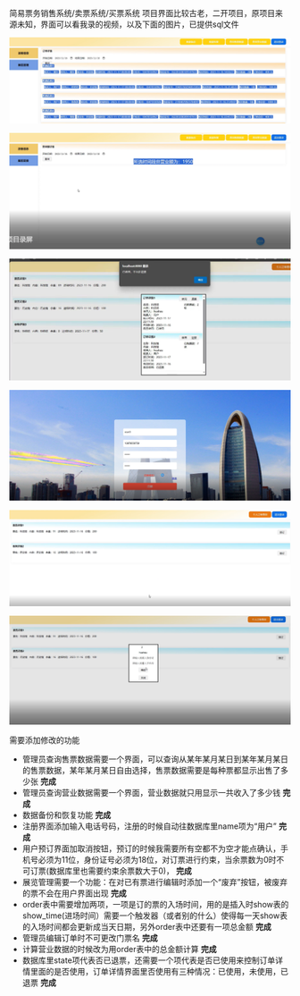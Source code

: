 简易票务销售系统/卖票系统/买票系统
项目界面比较古老，二开项目，原项目来源未知，界面可以看我录的视频，以及下面的图片，已提供sql文件

![输入图片说明](img/1.png)

![输入图片说明](img/2.png)

![输入图片说明](img/3.jpg)

![输入图片说明](img/4.png)

![输入图片说明](img/5.png)

![输入图片说明](img/6.png)

需要添加修改的功能

- 管理员查询售票数据需要一个界面，可以查询从某年某月某日到某年某月某日的售票数据，某年某月某日自由选择，售票数据需要是每种票都显示出售了多少张   **完成**
- 管理员查询营业数据需要一个界面，营业数据就只用显示一共收入了多少钱  **完成**
- 数据备份和恢复功能   **完成**
- 注册界面添加输入电话号码，注册的时候自动往数据库里name项为“用户”  **完成**
- 用户预订界面加取消按钮，预订的时候我需要所有空都不为空才能点确认，手机号必须为11位，身份证号必须为18位，对订票进行约束，当余票数为0时不可订票(数据库里也需要约束余票数大于0)， **完成**
- 展览管理需要一个功能：在对已有票进行编辑时添加一个“废弃”按钮，被废弃的票不会在用户界面出现  **完成**
- order表中需要增加两项，一项是订的票的入场时间，用的是插入时show表的show_time(进场时间）需要一个触发器（或者别的什么）使得每一天show表的入场时间都会更新成当天日期，另外order表中还要有一项总金额    **完成**
- 管理员编辑订单时不可更改门票名   **完成**
- 计算营业数据的时候改为用order表中的总金额计算  **完成**
- 数据库里state项代表否已退票，还需要一个项代表是否已使用来控制订单详情里面的是否使用，订单详情界面里否使用有三种情况：已使用，未使用，已退票  **完成**

